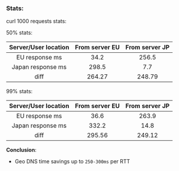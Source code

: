 ### Stats:
curl 1000 requests stats:

50% stats:

**Server/User location**|**From server EU**|**From server JP**
:-----:|:-----:|:-----:
EU response ms|34.2|256.5
Japan response ms|298.5|7.7
diff|264.27|248.79

99% stats:

**Server/User location**|**From server EU**|**From server JP**
:-----:|:-----:|:-----:
EU response ms|36.6|263.9
Japan response ms|332.2|14.8
diff|295.56|249.12


**Conclusion**:
- Geo DNS time savings up to `250-300ms` per RTT